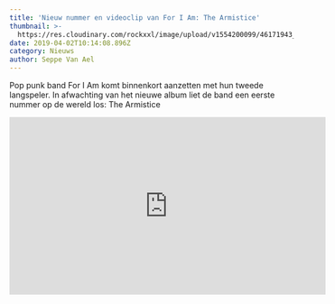 ```yaml
---
title: 'Nieuw nummer en videoclip van For I Am: The Armistice'
thumbnail: >-
  https://res.cloudinary.com/rockxxl/image/upload/v1554200099/46171943_2202688293088272_5956990507065278464_n.jpg
date: 2019-04-02T10:14:08.896Z
category: Nieuws
author: Seppe Van Ael
---
```

Pop punk band For I Am komt binnenkort aanzetten met hun tweede langspeler. In afwachting van het nieuwe album liet de band een eerste nummer op de wereld los: The Armistice

<iframe width="560" height="315" src="https://www.youtube.com/embed/rc8ifO1so-8" frameborder="0" allow="accelerometer; autoplay; encrypted-media; gyroscope; picture-in-picture" allowfullscreen></iframe>
